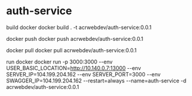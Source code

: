 # auth-service

build docker
docker build . -t acrwebdev/auth-service:0.0.1

docker push
docker push acrwebdev/auth-service:0.0.1

docker pull
docker pull acrwebdev/auth-service:0.0.1

run docker
docker run -p 3000:3000 --env USER_BASIC_LOCATION=http://10.140.0.7:13000 --env SERVER_IP=104.199.204.162 --env SERVER_PORT=3000 --env SWAGGER_IP=104.199.204.162 --restart=always --name=auth-service -d acrwebdev/auth-service:0.0.1
